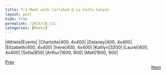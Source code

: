 ```yaml
---
title: Tri Meet with Carlsbad @ La Costa Canyon
layout: post
hide: true
permalink: /2024/CB_LCC
categories: [Meets]
---
```


|Athlete|Events|
|Charlotte|400, 4x400|
|Delaney|400, 4x400|
|Elizabeth|400, 4x400|
|Irene|400, 4x400|
|Kaitlyn|3200|
|Laurel|400, 4x400|
|Sofia|800|
|Arthur|1600, 800|
|Matt|1600, 800|

<div style="text-align: left"> <a href="{{site.baseurl}}/2024/MCDC">Prev</a></div> 
<div style="text-align: right"> <a href="{{site.baseurl}}/2024/BI">Next</a></div>
